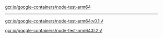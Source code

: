 [gcr.io/google-containers/node-test-arm64](https://hub.docker.com/r/anjia0532/google-containers.node-test-arm64/tags/) 

----
[gcr.io/google-containers/node-test-arm64:v0.1 √](https://hub.docker.com/r/anjia0532/google-containers.node-test-arm64/tags/)

[gcr.io/google-containers/node-test-arm64:0.2 √](https://hub.docker.com/r/anjia0532/google-containers.node-test-arm64/tags/)

